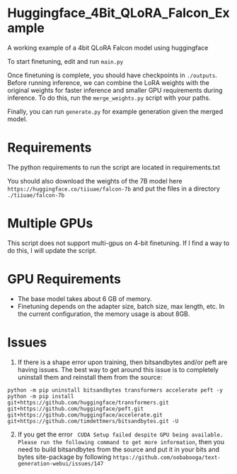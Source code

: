 # Huggingface_4Bit_QLoRA_Falcon_Example
A working example of a 4bit QLoRA Falcon model using huggingface

To start finetuning, edit  and run `main.py`

Once finetuning is complete, you should have checkpoints in `./outputs`. Before running inference, we can combine the LoRA weights with the original weights for faster inference and smaller GPU requirements during inference. To do this, run the `merge_weights.py` script with your paths.

Finally, you can run `generate.py` for example generation given the merged model.

# Requirements
The python requirements to run the script are located in requirements.txt

You should also download the weights of the 7B model here `https://huggingface.co/tiiuae/falcon-7b` and put the files in a directory `./tiiuae/falcon-7b`

# Multiple GPUs
This script does not support multi-gpus on 4-bit finetuning. If I find a way to do this, I will update the script.

# GPU Requirements
- The base model takes about 6 GB of memory.
- Finetuning depends on the adapter size, batch size, max length, etc. In the
  current configuration, the memory usage is about 8GB.

# Issues
1. If there is a shape error upon training, then bitsandbytes and/or peft are having issues. The best way to get around this issue is to completely uninstall them and reinstall them from the source:
```
python -m pip uninstall bitsandbytes transformers accelerate peft -y
python -m pip install git+https://github.com/huggingface/transformers.git git+https://github.com/huggingface/peft.git git+https://github.com/huggingface/accelerate.git git+https://github.com/timdettmers/bitsandbytes.git -U
```

2. If you get the error ` CUDA Setup failed despite GPU being available. Please run the following command to get more information`, then you need to build bitsandbytes from the source and put it in your bits and bytes site-package by following `https://github.com/oobabooga/text-generation-webui/issues/147`